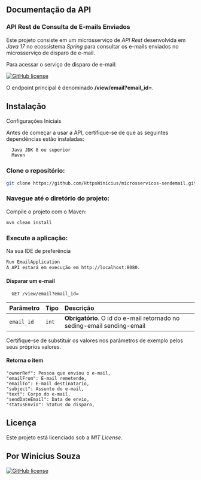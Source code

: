 ## Documentação da API
### API Rest de Consulta de E-mails Enviados
Este projeto consiste em um microsserviço de *API Rest* desenvolvida em *Java 17* no ecossistema *Spring* para consultar os e-mails enviados no microsserviço de disparo de e-mail.

Para acessar o serviço de disparo de e-mail:

[![GitHub license](https://img.shields.io/badge/GitHub-100000?style=for-the-badge&logo=github&logoColor=white)](https://github.com/HttpsWinicius/microsservicos-sendemail)

O endpoint principal é denominado **/view/email?email_id=**.


## Instalação

Configurações Iniciais

Antes de começar a usar a API, certifique-se de que as seguintes dependências estão instaladas:

```bash
  Java JDK 8 ou superior
  Maven
```

### Clone o repositório:

```bash
git clone https://github.com/HttpsWinicius/microsservicos-sendemail.git
```
### Navegue até o diretório do projeto:
Compile o projeto com o Maven:

```bash
mvn clean install
```

### Execute a aplicação:

Na sua IDE de preferência

```bash
Run EmailApplication
A API estará em execução em http://localhost:8080.
```
#### Disparar um e-mail

```http
  GET /view/email?email_id=
```

| Parâmetro   | Tipo       | Descrição                                                               |
| :---------- | :--------- | :---------------------------------------------------------------------  |
| `email_id`  | `int`      | **Obrigatório**. O id do e-mail retornado no seding-email sending-email |

Certifique-se de substituir os valores nos parâmetros de exemplo pelos seus próprios valores.

#### Retorna o item

    "ownerRef": Pessoa que enviou o e-mail,
    "emailFrom": E-mail remetende,
    "emailTo": E-mail destinatario,
    "subject": Assunto do e-mail,
    "text": Corpo do e-mail,
    "sendDateEmail": Data de envio,
    "statusEnvio": Status do disparo,


## Licença

Este projeto está licenciado sob a *MIT License*.

## Por Winicius Souza

[![GitHub license](https://img.shields.io/badge/linkedin-green.svg)](https://www.linkedin.com/in/winicius-dev/)
